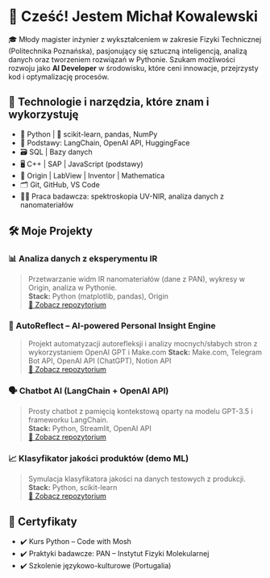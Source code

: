 # 👋 Cześć! Jestem Michał Kowalewski

🎓 Młody magister inżynier z wykształceniem w zakresie Fizyki Technicznej (Politechnika Poznańska), pasjonujący się sztuczną inteligencją, analizą danych oraz tworzeniem rozwiązań w Pythonie. Szukam możliwości rozwoju jako **AI Developer** w środowisku, które ceni innowacje, przejrzysty kod i optymalizację procesów.

## 🚀 Technologie i narzędzia, które znam i wykorzystuję

- 🐍 Python | 🧠 scikit-learn, pandas, NumPy
- 🤖 Podstawy: LangChain, OpenAI API, HuggingFace
- 🗃️ SQL | Bazy danych
- 🖥️ C++ | SAP | JavaScript (podstawy)
- 🔬 Origin | LabView | Inventor | Mathematica
- 🗂️ Git, GitHub, VS Code
- 🧑‍🔬 Praca badawcza: spektroskopia UV-NIR, analiza danych z nanomateriałów

## 🛠️ Moje Projekty

### 📊 Analiza danych z eksperymentu IR  
> Przetwarzanie widm IR nanomateriałów (dane z PAN), wykresy w Origin, analiza w Pythonie.  
> **Stack:** Python (matplotlib, pandas), Origin  
> [🔗 Zobacz repozytorium](https://github.com/run4theh111z-stack/analiza_IR)

### 🧾 AutoReflect – AI-powered Personal Insight Engine
> Projekt automatyzacji autorefleksji i analizy mocnych/słabych stron z wykorzystaniem OpenAI GPT i Make.com
> **Stack:** Make.com, Telegram Bot API, OpenAI API (ChatGPT), Notion API  
> [🔗 Zobacz repozytorium](https://github.com/run4theh111z-stack/AutoReflect-AI-powered-Personal-Insight-Engine)

### 🗣️ Chatbot AI (LangChain + OpenAI API)  
> Prosty chatbot z pamięcią kontekstową oparty na modelu GPT-3.5 i frameworku LangChain.  
> **Stack:** Python, Streamlit, OpenAI API  
> [🔗 Zobacz repozytorium](https://github.com/run4theh111z-stack/chatbot-ai)

### 📈 Klasyfikator jakości produktów (demo ML)  
> Symulacja klasyfikatora jakości na danych testowych z produkcji.  
> **Stack:** Python, scikit-learn  
> [🔗 Zobacz repozytorium](https://github.com/run4theh111z-stack/product-quality-classifier)

## 🧾 Certyfikaty

- ✔️ Kurs Python – Code with Mosh
- ✔️ Praktyki badawcze: PAN – Instytut Fizyki Molekularnej
- ✔️ Szkolenie językowo-kulturowe (Portugalia)
